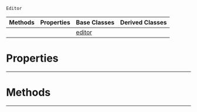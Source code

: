  `Editor`

|Methods|Properties|Base Classes|Derived Classes|
|---|---|---|---|
| | |[editor](https://github.com/ZilchEngine/ZilchDocs/blob/master/code_reference/class_reference/editor.markdown)| |


 #  Properties


---  
 #  Methods


---  
 

 
